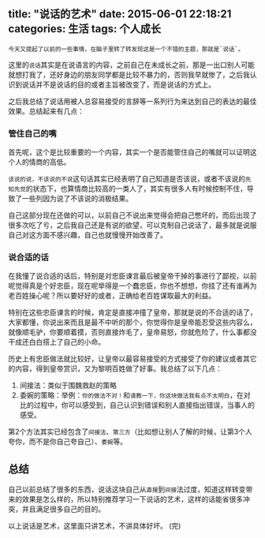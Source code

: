 title: "说话的艺术"
date: 2015-06-01 22:18:21
categories: 生活
tags: 个人成长
---
    今天又提起了以前的一些事情，在脑子里转了转发现这是一个不错的主题，那就是`说话`。

<!--more-->
这里的`说话`其实是在说语言的内容，之前自己在未成长之前，那是一出口别人可能就想打我了，还好身边的朋友同学都是比较不暴力的，否则我早就惨了，之后我认识到说话并不是说话的目的或者主旨被改变了，而是说话的方式上。

之后我总结了说话用被人总容易接受的言辞等一系列行为来达到自己的表达的最佳效果。总结起来有几点：

### 管住自己的嘴
首先呢，这个是比较重要的一个内容，其实一个是否能管住自己的嘴就可以证明这个人的情商的高低。

`该说的说，不该说的不说`这句话其实已经表明了自己知道是否该说，或者不该说的`先知先觉`的状态下，也算情商比较高的一类人了，其实有很多人有时候控制不住，导致了一些列因为说了不该说的消极结果。

自己这部分现在还做的可以，以前自己不说出来觉得会把自己憋坏的，而后出现了很多次吃了亏，之后我自己还是有说的欲望，可以克制自己说话了，最多就是说服自己对这方面不感兴趣，自己也就慢慢开始改善了。


### 说合适的话
在我懂了说合适的话后，特别是对忠臣谏言最后被皇帝干掉的事进行了鄙视，以前呢觉得真是个好忠臣，现在呢举得是一个蠢忠臣，你也不想想，你挂了还有谁再为老百姓操心呢？所以要好好的或者，正确给老百姓谋取最大的利益。

特别在这些忠臣谏言的时候，肯定是直接冲撞了皇帝，那就是说的不合适的话了，大家都懂，你说出来而且是最不中听的那个，你觉得你是皇帝能忍受这些内容么，就像顺毛驴，你要顺着摸，否则直接炸毛了，皇帝易怒，你就危险了，什么事都没干成还白白搭上了自己的小命。

历史上有忠臣做法就比较好，让皇帝以最容易接受的方式接受了你的建议或者其它的内容，得到皇帝赏识，又为黎明百姓做了好事。我总结了以下几点：
  1. 间接法：类似于围魏救赵的策略
  2. 委婉的策略：举例：`你的做法不对！`和`请教一下，你这块做法我有点不太明白`，在对比的过程中，你可以感受到，自己认识到错误和别人直接指出错误，当事人的感受。

第2个方法其实已经包含了`间接法`、`第三方`（比如想让别人了解的时候，让第3个人夸你，而不是你自己夸自己）、`委婉`等。

## 总结
自己以前总结了很多的东西，说话这块自己从`直接`到`间接`法过度，知道这样转变带来的效果是怎么样的，所以特别推荐学习一下说话的艺术，这样的话能省很多冲突，并且满足很多自己的目的。

以上说话是艺术，这里面只讲艺术，不讲具体好坏。
(完)
